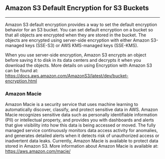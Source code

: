 ## Amazon S3 Default Encryption for S3 Buckets

------

Amazon S3 default encryption provides a way to set the default encryption behavior for an S3 bucket. You can set default encryption on a bucket so that all objects are encrypted when they are stored in the bucket. The objects are encrypted using server-side encryption with either Amazon S3-managed keys (SSE-S3) or AWS KMS-managed keys (SSE-KMS).

When you use server-side encryption, Amazon S3 encrypts an object before saving it to disk in its data centers and decrypts it when you download the objects. More details on using Encryption with Amazon S3 can be found at: https://docs.aws.amazon.com/AmazonS3/latest/dev/bucket-encryption.html

### Amazon Macie 

Amazon Macie is a security service that uses machine learning to automatically discover, classify, and protect sensitive data in AWS. Amazon Macie recognizes sensitive data such as personally identifiable information (PII) or intellectual property, and provides you with dashboards and alerts that give visibility into how this data is being accessed or moved. The fully managed service continuously monitors data access activity for anomalies, and generates detailed alerts when it detects risk of unauthorized access or inadvertent data leaks. Currently, Amazon Macie is available to protect data stored in Amazon S3. More information about Amazon Macie is available at: https://aws.amazon.com/macie/
